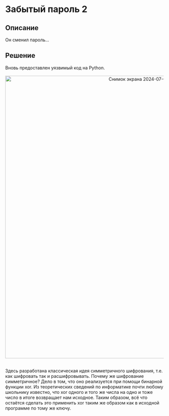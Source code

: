 <h1>Забытый пароль 2</h1>

<h2>Описание</h2>
Он сменил пароль...<br>

<h2>Решение</h2>
Вновь предоставлен уязвимый код на Python.</br></br>
<div align="center"><img width="900" alt="Снимок экрана 2024-07-01 в 14 06 51" src="https://github.com/QwarkDev/LyceumCTF_2024/assets/160727310/d9fb75ba-4e32-4e11-a8b5-4efdc06c884d">
</div></br>

Здесь разработана классическая идея симметричного шифрования, т.е. как шифровать так и расшифровывать. Почему же шифрование симметричное? Дело в том, что оно реализуется при помощи бинарной функции xor. Из теоретических сведений по информатике почти любому школьнику известно, что xor одного и того же числа на одно и тоже число в итоге возвращает нам исходное. Таким образом, всё что остаётся сделать это применить xor таким же образом как в исходной программе по тому же ключу. 
